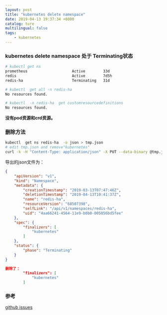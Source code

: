 ```yaml
---
layout: post
title: "kubernetes delete namespace"
date: 2019-04-13 19:37:34 +0800
catalog: ture  
multilingual: false
tags: 
    - kubernetes
---
```




### kubernetes delete namespace 处于 Terminating状态

```bash
# kubectl get ns
prometheus                    Active        33d
redis                         Active        7d5h
redis-ha                      Terminating   31d

# kubectl  get all -n redis-ha              
No resources found.

# kubectl  -n redis-ha  get customresourcedefinitions
No resources found.
```
**没有pod资源和crd资源。**

### 删除方法
```bash
kubectl  get ns redis-ha  -o json > tmp.json
# edit tmp.json and remove"kubernetes"
curl -k -H "Content-Type: application/json" -X PUT --data-binary @tmp.json https://kubernetes-cluster-ip/api/v1/namespaces/annoying-namespace-to-delete/finalize

```

导出的json文件为：
```json
{
    "apiVersion": "v1",
    "kind": "Namespace",
    "metadata": {
        "creationTimestamp": "2019-03-13T07:47:46Z",
        "deletionTimestamp": "2019-04-13T10:41:37Z",
        "name": "redis-ha",
        "resourceVersion": "68507398",
        "selfLink": "/api/v1/namespaces/redis-ha",
        "uid": "4aa66241-4564-11e9-b0b0-005056bd5fee"
    },
    "spec": {
        "finalizers": [
            "kubernetes"
        ]
    },
    "status": {
        "phase": "Terminating"
    }
}

删除了：
        "finalizers": [
            "kubernetes"
        ]
```

### 参考
[github issues](https://github.com/kubernetes/kubernetes/issues/60807)
